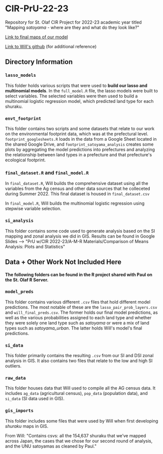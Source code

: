 # CIR-PrU-22-23

Repository for St. Olaf CIR Project for 2022-23 academic year titled "Mapping *satoyama* - where are they and what do they look like?"

[Link to final maps of our model](https://stolaf.maps.arcgis.com/apps/dashboards/9325753e4b3847618cb7aa6c374c89dd)

[Link to Will's github](https://github.com/asingerwill/mappingsatoyama) (for additional reference)

## Directory Information

### `lasso_models`

This folder holds various scripts that were used to **build our lasso and multinomial models**. In the `full_model.R` file, the lasso models were built to select variables. The selected variables were then used to build a multinomial logistic regression model, which predicted land type for each shuraku.

### `envt_footprint`

This folder contains two scripts and some datasets that relate to our work on the environmental footprint data, which was at the prefectural level. `footprint_googlesheets.R` loads in the data from a Google Sheet located in the shared Google Drive, and `footprint_satoyama_analysis` creates some plots by aggregating the model predictions into prefectures and analyzing the relationship between land types in a prefecture and that prefecture's ecological footprint.

### `final_dataset.R` and `final_model.R`

In `final_dataset.R`, Will builds the comprehensive dataset using all the variables from the Ag census and other data sources that he colleceted during Summer 2022. This final dataset is housed in `final_dataset.csv`

In `final_model.R`, Will builds the multinomial logistic regression using stepwise variable selection.

### `si_analysis`

This folder contains some code used to generate analysis based on the SI mapping and zonal analysis we did in GIS. Results can be found in Google Slides --\> "PrU w/CIR 2022-23/A-M-R Materials/Comparison of Means Analysis: Plots and Statistics"

## Data + Other Work Not Included Here

#### The following folders can be found in the R project shared with Paul on the St. Olaf R Server. 

### `model_preds`

This folder contains various different `.csv` files that hold different model predictions. The most notable of these are the `lasso_pair_prob_layers.csv` and `will_final_preds.csv`. The former holds our final model predictions, as well as the various probabilities assigned to each land type and whether they were solely one land type such as *satoyama* or were a mix of land types such as *satoyama_urban*. The latter holds Will's model's final predictions.

### `si_data`

This folder primarily contains the resulting `.csv` from our SI and DSI zonal analysis in GIS. It also contains two files that relate to the low and high SI outliers.

### `raw_data`

This folder houses data that Will used to compile all the AG census data. It includes `ag_data` (agricultural census), `pop_data` (population data), and `si_data` (SI data used in GIS).

### `gis_imports`

This folder includes some files that were used by Will when first developing *shuraku* maps in GIS.

From Will: "Contains csvs: all the 154,637 shuraku that we’ve mapped across Japan, the cases that we chose for our second round of analysis, and the UNU satoyamas as cleaned by Paul."
